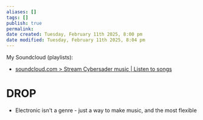 ```yaml
---
aliases: []
tags: []
publish: true
permalink:
date created: Tuesday, February 11th 2025, 8:00 pm
date modified: Tuesday, February 11th 2025, 8:04 pm
---
```


My Soundcloud (playlists):
- [soundcloud.com > Stream Cybersader music | Listen to songs](https://soundcloud.com/cybersader)

# DROP

- Electronic isn't a genre - just a way to make music, and the most flexible